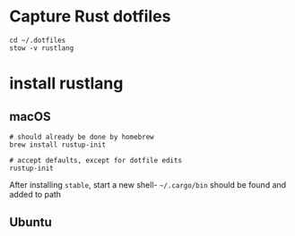 Capture Rust dotfiles
=====================


```
cd ~/.dotfiles
stow -v rustlang
```

install rustlang
=====================

macOS
-----

```
# should already be done by homebrew
brew install rustup-init

# accept defaults, except for dotfile edits
rustup-init
```

After installing `stable`, start a new shell- `~/.cargo/bin` should be found and added to path


Ubuntu
------
